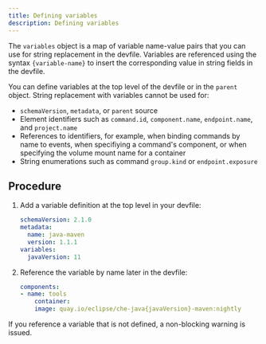 ```yaml
---
title: Defining variables
description: Defining variables
---
```


The `variables` object is a map of variable name-value pairs that you can use for string replacement in the devfile. Variables are referenced using the syntax `{variable-name}` to insert the corresponding value in string fields in the devfile.

You can define variables at the top level of the devfile or in the `parent` object. String replacement with variables cannot be used for:

* `schemaVersion`, `metadata`, or `parent` source
* Element identifiers such as `command.id`, `component.name`, `endpoint.name`, and  `project.name`
* References to identifiers, for example, when binding commands by name to events, when specifiying a command's component, or when specifying the volume mount name for a container
* String enumerations such as command `group.kind` or `endpoint.exposure`

## Procedure

1. Add a variable definition at the top level in your devfile:

    ```yaml {% filename="devfile.yaml" %}
    schemaVersion: 2.1.0
    metadata:
      name: java-maven
      version: 1.1.1
    variables:
      javaVersion: 11
    ```

2. Reference the variable by name later in the devfile:

    ```yaml {% filename="devfile.yaml" %}
    components:
    - name: tools
        container:
        image: quay.io/eclipse/che-java{javaVersion}-maven:nightly
    ```

If you reference a variable that is not defined, a non-blocking warning is issued.
